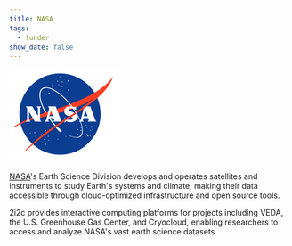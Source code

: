 ```yaml
---
title: NASA
tags:
  - funder
show_date: false
---
```


![](featured.png)

[NASA](https://www.nasa.gov/)'s Earth Science Division develops and operates satellites and instruments to study Earth's systems and climate, making their data accessible through cloud-optimized infrastructure and open source tools.

2i2c provides interactive computing platforms for projects including VEDA, the U.S. Greenhouse Gas Center, and Cryocloud, enabling researchers to access and analyze NASA's vast earth science datasets.
